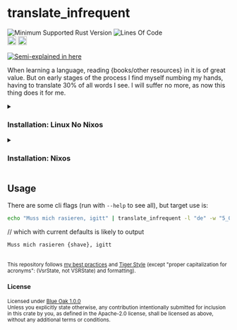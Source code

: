 # translate_infrequent
![Minimum Supported Rust Version](https://img.shields.io/badge/python-3.12.9+-ab6000.svg)
![Lines Of Code](https://img.shields.io/badge/LoC-248-lightblue)
<br>
[<img alt="ci errors" src="https://img.shields.io/github/actions/workflow/status/valeratrades/translate_infrequent/errors.yml?branch=master&style=for-the-badge&style=flat-square&label=errors&labelColor=420d09" height="20">](https://github.com/valeratrades/translate_infrequent/actions?query=branch%3Amaster) <!--NB: Won't find it if repo is private-->
[<img alt="ci warnings" src="https://img.shields.io/github/actions/workflow/status/valeratrades/translate_infrequent/warnings.yml?branch=master&style=for-the-badge&style=flat-square&label=warnings&labelColor=d16002" height="20">](https://github.com/valeratrades/translate_infrequent/actions?query=branch%3Amaster) <!--NB: Won't find it if repo is private-->

[![Semi-explained in here](https://img.youtube.com/vi/i3SgbN1i3pI/0.jpg)](https://www.youtube.com/watch?v=i3SgbN1i3pI&t=166)

When learning a language, reading {books/other resources} in it is of great value. But on early stages of the process I find myself numbing my hands, having to translate 30% of all words I see. I will suffer no more, as now this thing does it for me.
<!-- markdownlint-disable -->
<details>
  <summary>
    <h3>Installation: Linux No Nixos</h3>
  </summary>
<pre><code class="language-sh">alias translate_infrequent='nix run "github:valeratrades/translate_infrequent" --'</code></pre>
</details>
<!-- markdownlint-restore -->
<!-- markdownlint-disable -->
<details>
  <summary>
    <h3>Installation: Nixos</h3>
  </summary>
<div class="markdown-content">packaged as normal under `.default`

My config has `home.packages = [inputs.translate_infrequent.packages.${pkgs.system}.default]`</div>
</details>
<!-- markdownlint-restore -->

## Usage
There are some cli flags (run with `--help` to see all), but target use is:
```sh
echo "Muss mich rasieren, igitt" | translate_infrequent -l "de" -w "5_000"
```
// which with current defaults is likely to output
```
Muss mich rasieren {shave}, igitt
```



<br>

<sup>
	This repository follows <a href="https://github.com/valeratrades/.github/tree/master/best_practices">my best practices</a> and <a href="https://github.com/tigerbeetle/tigerbeetle/blob/main/docs/TIGER_STYLE.md">Tiger Style</a> (except "proper capitalization for acronyms": (VsrState, not VSRState) and formatting).
</sup>

#### License

<sup>
	Licensed under <a href="LICENSE">Blue Oak 1.0.0</a>
</sup>

<br>

<sub>
	Unless you explicitly state otherwise, any contribution intentionally submitted
for inclusion in this crate by you, as defined in the Apache-2.0 license, shall
be licensed as above, without any additional terms or conditions.
</sub>

